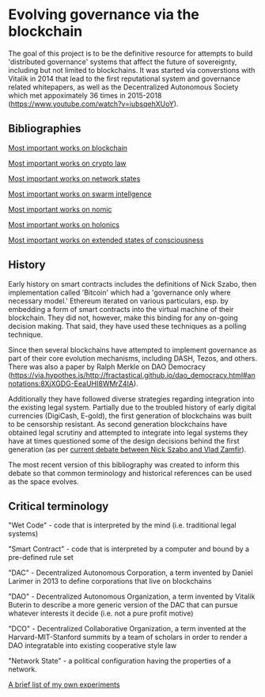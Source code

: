 Evolving governance via the blockchain
======================

The goal of this project is to be the definitive resource for attempts to build 'distributed governance' systems that affect the future of sovereignty, including but not limited to blockchains. It was started via converstions with Vitalik in 2014 that lead to the first reputational system and governance related whitepapers, as well as the Decentralized Autonomous Society which met appoximately 36 times in 2015-2018 (https://www.youtube.com/watch?v=iubsqehXUoY). 

## Bibliographies

[Most important works on blockchain](biblios/blockchain.md)

[Most important works on crypto law](biblios/cryptolaw_biblio.md)

[Most important works on network states ](biblios/network_states.md)

[Most important works on swarm intellgence](biblios/swarm_systems.md)

[Most important works on nomic](biblios/nomic.md)

[Most important works on holonics](https://weco.io/p/1691)

[Most important works on extended states of consciousness ](biblios/extended_states.md)




## History

Early history on smart contracts includes the definitions of Nick Szabo, then implementation called 'Bitcoin' which had a 'governance only where necessary model.' Ethereum iterated on various particulars, esp. by embedding a form of smart contracts into the virtual machine of their blockchain. They did not, however, make this binding for any on-going decision making. That said, they have used these techniques as a polling technique.

Since then several blockchains have attempted to implement governance as part of their core evolution mechanisms, including DASH, Tezos, and others. There was also a paper by Ralph Merkle on DAO Democracy (https://via.hypothes.is/http://fractastical.github.io/dao_democracy.html#annotations:8XjXGDG-EeaUHI8WMrZ4IA).

Additionally they have followed diverse strategies regarding integration into the existing legal system. Partially due to the troubled history of early digital currencies (DigiCash, E-gold), the first generation of blockchains was built to be censorship resistant. As second generation blockchains have obtained legal scrutiny and attempted to integrate into legal systems they have at times questioned some of the design decisions behind the first generation (as per [current debate between Nick Szabo and Vlad Zamfir](https://twitter.com/VladZamfir/status/1089041262626390016)).

The most recent version of this bibliography was created to inform this debate so that common terminology and historical references can be used as the space evolves.


## Critical terminology

"Wet Code" - code that is interpreted by the mind (i.e. traditional legal systems)

"Smart Contract" - code that is interpreted by a computer and bound by a pre-defined rule set

"DAC" - Decentralized Autonomous Corporation, a term invented by Daniel Larimer in 2013 to define corporations that live on blockchains

"DAO" - Decentralized Autonomous Organization, a term invented by Vitalik Buterin to describe a more generic version of the DAC that can pursue whatever interests it decide (i.e. not a pure profit motive)

"DCO" - Decentralized Collaborative Organization, a term invented at the Harvard-MIT-Stanford summits by a team of scholars in order to render a DAO integratable into existing cooperative style law

"Network State" - a political configuration having the properties of a network. 



[A brief list of my own experiments](my_work.md)
